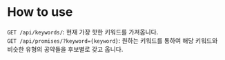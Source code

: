# How to use

`GET /api/keywords/`: 현재 가장 핫한 키워드를 가져옵니다.  
`GET /api/promises/?keyword={keyword}`: 원하는 키워드를 통하여 해당 키워드와 비슷한 유형의 공약들을 후보별로 갖고 옵니다.
